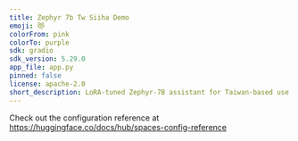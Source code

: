 ```yaml
---
title: Zephyr 7b Tw Siiha Demo
emoji: 😻
colorFrom: pink
colorTo: purple
sdk: gradio
sdk_version: 5.29.0
app_file: app.py
pinned: false
license: apache-2.0
short_description: LoRA-tuned Zephyr-7B assistant for Taiwan-based use cases
---
```


Check out the configuration reference at https://huggingface.co/docs/hub/spaces-config-reference
